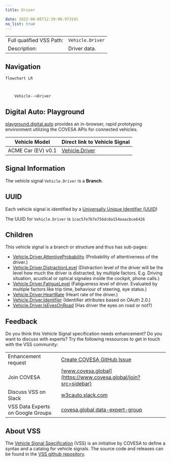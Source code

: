 ```yaml
---
title: Driver

date: 2023-06-05T12:39:08.973191
no_list: true
---
```



| | |
|---|---|
| Full qualified VSS Path: | `Vehicle.Driver` |
| Description: | Driver data. |

## Navigation

```mermaid
flowchart LR



    Vehicle-->Driver

```


## Digital Auto: Playground

[playground.digital.auto](http://digital.auto) provides an in-browser, rapid prototyping environment utilizing the COVESA APIs for connected vehicles. 

| Vehicle Model | Direct link to Vehicle Signal |
|---|---|
| ACME Car (EV) v0.1 | [Vehicle.Driver](https://digitalauto.netlify.app/model/STLWzk1WyqVVLbfymb4f/cvi/list/Vehicle.Driver/) |


## Signal Information




The vehicle signal `Vehicle.Driver` is a **Branch**.





## UUID

Each vehicle signal is identified by a [Universally Unique Identifier (UUID](https://en.wikipedia.org/wiki/Universally_unique_identifier))

The UUID for `Vehicle.Driver` is `1cac57e7b7e756dc8a154eaacbce6426`

## Children

This vehicle signal is a branch or structure and thus has sub-pages:

- [Vehicle.Driver.AttentiveProbability](attentiveprobability/) (Probability of attentiveness of the driver.)
- [Vehicle.Driver.DistractionLevel](distractionlevel/) (Distraction level of the driver will be the level how much the driver is distracted, by multiple factors. E.g. Driving situation, acustical or optical signales inside the cockpit, phone calls.)
- [Vehicle.Driver.FatigueLevel](fatiguelevel/) (Fatigueness level of driver. Evaluated by multiple factors like trip time, behaviour of steering, eye status.)
- [Vehicle.Driver.HeartRate](heartrate/) (Heart rate of the driver.)
- [Vehicle.Driver.Identifier](identifier/) (Identifier attributes based on OAuth 2.0.)
- [Vehicle.Driver.IsEyesOnRoad](iseyesonroad/) (Has driver the eyes on road or not?)


## Feedback

Do you think this Vehicle Signal specification needs enhancement? Do you want to discuss with experts? Try the following ressources to get in touch with the VSS community:

| | |
|---|---|
| Enhancement request | [Create COVESA GitHub Issue](https://github.com/COVESA/vehicle_signal_specification/issues/new?body=Please+describe+your+feedback&title=Signal+feedback+Vehicle.Driver) |
| Join COVESA | [www.covesa.global](https://www.covesa.global/join?src=sidebar) |
| Discuss VSS on Slack | [w3cauto.slack.com](http://w3cauto.slack.com/) |
| VSS Data Experts on Google Groups | [covesa.global data-expert-group](https://groups.google.com/a/covesa.global/g/data-expert-group) |

## About VSS

The [Vehicle Signal Specification](https://covesa.github.io/vehicle_signal_specification/) (VSS)
is an initiative by COVESA to define a syntax and a catalog for vehicle signals.
The source code and releases can be found in the [VSS github repository](https://github.com/COVESA/vehicle_signal_specification).

